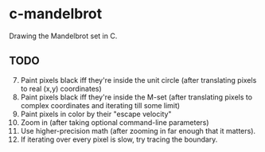 # c-mandelbrot

Drawing the Mandelbrot set in C.

## TODO

7. Paint pixels black iff they're inside the unit circle (after translating pixels to real (x,y) coordinates)
7. Paint pixels black iff they're inside the M-set (after translating pixels to complex coordinates and iterating till some limit)
7. Paint pixels in color by their "escape velocity"
7. Zoom in (after taking optional command-line parameters)
7. Use higher-precision math (after zooming in far enough that it matters).
7. If iterating over every pixel is slow, try tracing the boundary.
